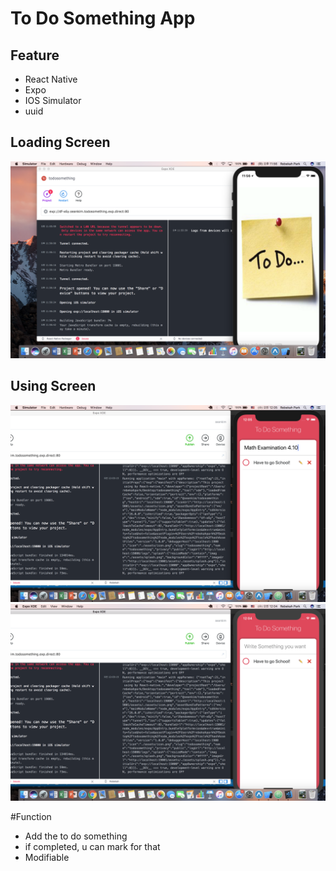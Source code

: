 # To Do Something App

## Feature

- React Native
- Expo
- IOS Simulator
- uuid

## Loading Screen

![PortFolio Screen Shot](/assets/Loading.png?raw=true "Optional Title")

## Using Screen

![PortFolio Screen Shot](/assets/Write.png?raw=true "Optional Title")
![PortFolio Screen Shot](/assets/Writing.png?raw=true "Optional Title")

#Function

- Add the to do something
- if completed, u can mark for that
- Modifiable